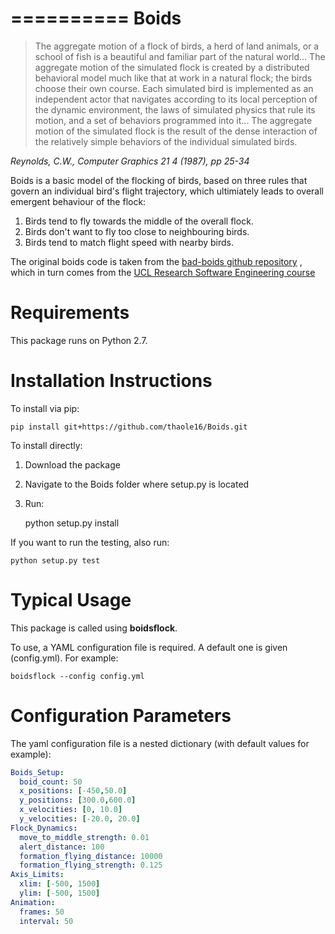 ==========
Boids
==========

> The aggregate motion of a flock of birds, a herd of land animals, or a school of fish is a beautiful and familiar
part of the natural world... The aggregate motion of the simulated flock is created by a distributed behavioral
model much like that at work in a natural flock; the birds choose their own course. Each simulated bird is implemented
as an independent actor that navigates according to its local perception of the dynamic environment, the laws of
simulated physics that rule its motion, and a set of behaviors programmed into it... The aggregate motion of the
simulated flock is the result of the dense interaction of the relatively simple behaviors of the individual
 simulated birds.

*Reynolds, C.W., Computer Graphics 21 4 (1987), pp 25-34*

Boids is a basic model of the flocking of birds, based on three rules that govern an individual bird's flight
trajectory, which ultimiately leads to overall emergent behaviour of the flock:

1. Birds tend to fly towards the middle of the overall flock.
2. Birds don't want to fly too close to neighbouring birds.
3. Birds tend to match flight speed with nearby birds.

The original boids code is taken from the
[bad-boids github repository](https://github.com/jamespjh/bad-boids)
, which in turn comes from the
[UCL Research Software Engineering course](http://github-pages.ucl.ac.uk/rsd-engineeringcourse/ch05construction/10boids.html)

Requirements
=========================

This package runs on Python 2.7.

Installation Instructions
=========================

To install via pip:

    pip install git+https://github.com/thaole16/Boids.git

To install directly:

1. Download the package
2. Navigate to the Boids folder where setup.py is located
3. Run:

    python setup.py install

If you want to run the testing, also run:

    python setup.py test

Typical Usage
=============

This package is called using __boidsflock__.

To use, a YAML configuration file is required. A default one is given (config.yml). For example:

    boidsflock --config config.yml

Configuration Parameters
========================
The yaml configuration file is a nested dictionary (with default values for example):

```yaml
Boids_Setup:
  boid_count: 50
  x_positions: [-450,50.0]
  y_positions: [300.0,600.0]
  x_velocities: [0, 10.0]
  y_velocities: [-20.0, 20.0]
Flock_Dynamics:
  move_to_middle_strength: 0.01
  alert_distance: 100
  formation_flying_distance: 10000
  formation_flying_strength: 0.125
Axis_Limits:
  xlim: [-500, 1500]
  ylim: [-500, 1500]
Animation:
  frames: 50
  interval: 50
 ```